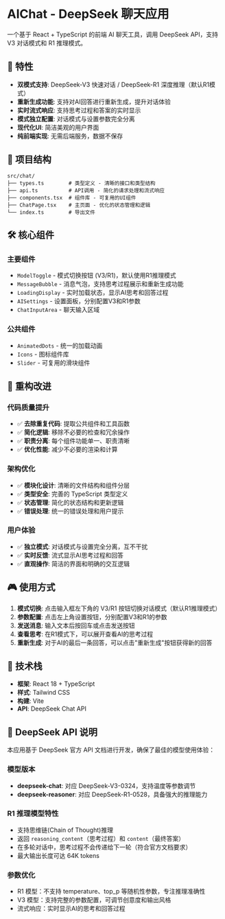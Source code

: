 # AIChat - DeepSeek 聊天应用

一个基于 React + TypeScript 的前端 AI 聊天工具，调用 DeepSeek API，支持 V3 对话模式和 R1 推理模式。

## 🚀 特性

- **双模式支持**: DeepSeek-V3 快速对话 / DeepSeek-R1 深度推理（默认R1模式）
- **重新生成功能**: 支持对AI回答进行重新生成，提升对话体验
- **实时流式响应**: 支持思考过程和答案的实时显示
- **模式独立配置**: 对话模式与设置参数完全分离
- **现代化UI**: 简洁美观的用户界面
- **纯前端实现**: 无需后端服务，数据不保存

## 📁 项目结构

```
src/chat/
├── types.ts        # 类型定义 - 清晰的接口和类型结构
├── api.ts          # API调用 - 简化的请求处理和流式响应
├── components.tsx  # 组件库 - 可复用的UI组件
├── ChatPage.tsx    # 主页面 - 优化的状态管理和逻辑
└── index.ts        # 导出文件
```

## 🛠️ 核心组件

### 主要组件
- `ModelToggle` - 模式切换按钮 (V3/R1)，默认使用R1推理模式
- `MessageBubble` - 消息气泡，支持思考过程展示和重新生成功能
- `LoadingDisplay` - 实时加载状态，显示AI思考和回答过程
- `AISettings` - 设置面板，分别配置V3和R1参数
- `ChatInputArea` - 聊天输入区域

### 公共组件
- `AnimatedDots` - 统一的加载动画
- `Icons` - 图标组件库
- `Slider` - 可复用的滑块组件

## 🔧 重构改进

### 代码质量提升
- ✅ **去除重复代码**: 提取公共组件和工具函数
- ✅ **简化逻辑**: 移除不必要的检查和冗余操作
- ✅ **职责分离**: 每个组件功能单一、职责清晰
- ✅ **优化性能**: 减少不必要的渲染和计算

### 架构优化
- ✅ **模块化设计**: 清晰的文件结构和组件分层
- ✅ **类型安全**: 完善的 TypeScript 类型定义
- ✅ **状态管理**: 简化的状态结构和更新逻辑
- ✅ **错误处理**: 统一的错误处理和用户提示

### 用户体验
- ✅ **独立模式**: 对话模式与设置完全分离，互不干扰
- ✅ **实时反馈**: 流式显示AI思考过程和回答
- ✅ **直观操作**: 简洁的界面和明确的交互逻辑

## 🎮 使用方式

1. **模式切换**: 点击输入框左下角的 V3/R1 按钮切换对话模式（默认R1推理模式）
2. **参数配置**: 点击左上角设置按钮，分别配置V3和R1的参数
3. **发送消息**: 输入文本后按回车或点击发送按钮
4. **查看思考**: 在R1模式下，可以展开查看AI的思考过程
5. **重新生成**: 对于AI的最后一条回答，可以点击"重新生成"按钮获得新的回答

## 📝 技术栈

- **框架**: React 18 + TypeScript
- **样式**: Tailwind CSS
- **构建**: Vite
- **API**: DeepSeek Chat API

## 🤖 DeepSeek API 说明

本应用基于 DeepSeek 官方 API 文档进行开发，确保了最佳的模型使用体验：

### 模型版本
- **deepseek-chat**: 对应 DeepSeek-V3-0324，支持温度等参数调节
- **deepseek-reasoner**: 对应 DeepSeek-R1-0528，具备强大的推理能力

### R1 推理模型特性
- 支持思维链(Chain of Thought)推理
- 返回 `reasoning_content`（思考过程）和 `content`（最终答案）
- 在多轮对话中，思考过程不会传递给下一轮（符合官方文档要求）
- 最大输出长度可达 64K tokens

### 参数优化
- R1 模型：不支持 temperature、top_p 等随机性参数，专注推理准确性
- V3 模型：支持完整的参数配置，可调节创意度和输出风格
- 流式响应：实时显示AI的思考和回答过程

